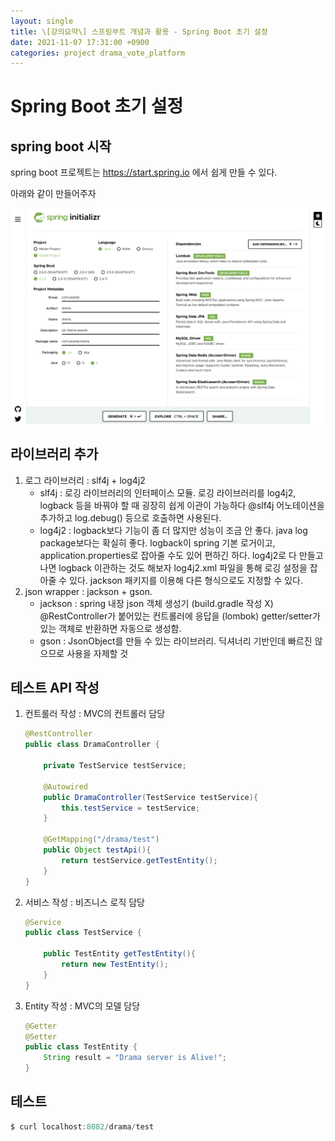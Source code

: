 ```yaml
---
layout: single
title: \[강의요약\] 스프링부트 개념과 활용 - Spring Boot 초기 설정
date: 2021-11-07 17:31:00 +0900
categories: project drama_vote_platform
---
```


# Spring Boot 초기 설정

## spring boot 시작

spring boot 프로젝트는 https://start.spring.io 에서 쉽게 만들 수 있다.

아래와 같이 만들어주자

![spring_boot_dependency.png](/assets/images/2021-10-17/spring_boot_dependency.png)



## 라이브러리 추가

1. 로그 라이브러리 : slf4j + log4j2
   - slf4j : 로깅 라이브러리의 인터페이스 모듈. 로깅 라이브러리를 log4j2, logback 등을 바꿔야 할 때 굉장히 쉽게 이관이 가능하다
     @slf4j 어노테이션을 추가하고 log.debug() 등으로 호출하면 사용된다.
   - log4j2 : logback보다 기능이 좀 더 많지만 성능이 조금 안 좋다. java log package보다는 확실히 좋다.
     logback이 spring 기본 로거이고, application.properties로 잡아줄 수도 있어 편하긴 하다. 
     log4j2로 다 만들고 나면 logback 이관하는 것도 해보자
     log4j2.xml 파일을 통해 로깅 설정을 잡아줄 수 있다. jackson 패키지를 이용해 다른 형식으로도 지정할 수 있다.
2. json wrapper : jackson + gson.
   - jackson : spring 내장 json 객체 생성기 (build.gradle 작성 X)
     @RestController가 붙어있는 컨트롤러에 응답을 (lombok) getter/setter가 있는 객체로 반환하면 자동으로 생성함.
   - gson : JsonObject를 만들 수 있는 라이브러리. 딕셔너리 기반인데 빠르진 않으므로 사용을 자제할 것



## 테스트 API 작성

1. 컨트롤러 작성 : MVC의 컨트롤러 담당

   ```java
   @RestController
   public class DramaController {
   
       private TestService testService;
   
       @Autowired
       public DramaController(TestService testService){
           this.testService = testService;
       }
   
       @GetMapping("/drama/test")
       public Object testApi(){
           return testService.getTestEntity();
       }
   }
   ```

2. 서비스 작성  : 비즈니스 로직 담당

   ```java
   @Service
   public class TestService {
   
       public TestEntity getTestEntity(){
           return new TestEntity();
       }
   }
   ```

3. Entity 작성 : MVC의 모델 담당

   ```java
   @Getter
   @Setter
   public class TestEntity {
       String result = "Drama server is Alive!";
   }
   ```

## 테스트

```java
$ curl localhost:8082/drama/test
```


